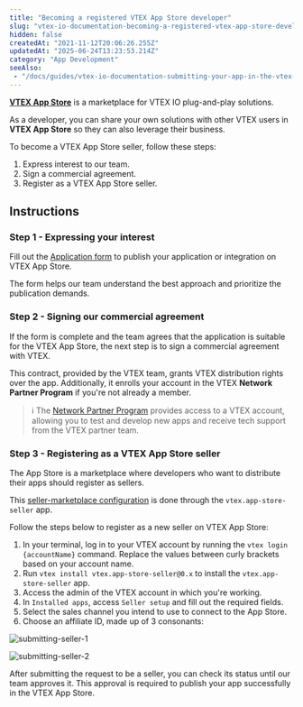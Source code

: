 ```yaml
---
title: "Becoming a registered VTEX App Store developer"
slug: "vtex-io-documentation-becoming-a-registered-vtex-app-store-developer"
hidden: false
createdAt: "2021-11-12T20:06:26.255Z"
updatedAt: "2025-06-24T13:23:53.214Z"
category: "App Development"
seeAlso:
 - "/docs/guides/vtex-io-documentation-submitting-your-app-in-the-vtex-app-store"
---
```


[**VTEX App Store**](https://apps.vtex.com/) is a marketplace for VTEX IO plug-and-play solutions.

As a developer, you can share your own solutions with other VTEX users in **VTEX App Store** so they can also leverage their business.

To become a VTEX App Store seller, follow these steps:

1. Express interest to our team.
2. Sign a commercial agreement.
3. Register as a VTEX App Store seller.

## Instructions

### Step 1 - Expressing your interest

Fill out the [Application form](https://vtex.com/us-en/partners/) to publish your application or integration on VTEX App Store.

The form helps our team understand the best approach and prioritize the publication demands.

### Step 2 - Signing our commercial agreement

If the form is complete and the team agrees that the application is suitable for the VTEX App Store, the next step is to sign a commercial agreement with VTEX.

This contract, provided by the VTEX team, grants VTEX distribution rights over the app. Additionally, it enrolls your account in the VTEX **Network Partner Program** if you're not already a member.

> ℹ️ The [Network Partner Program](https://network.vtex.com/terms_of_use) provides access to a VTEX account, allowing you to test and develop new apps and receive tech support from the VTEX partner team.

### Step 3 - Registering as a VTEX App Store seller

The App Store is a marketplace where developers who want to distribute their apps should register as sellers.

This [seller-marketplace configuration](https://help.vtex.com/tutorial/configuring-the-marketplace-between-vtex-stores--tutorials_6520) is done through the `vtex.app-store-seller` app.

Follow the steps below to register as a new seller on VTEX App Store:

1. In your terminal, log in to your VTEX account by running the `vtex login {accountName}` command. Replace the values between curly brackets based on your account name.
2. Run `vtex install vtex.app-store-seller@0.x` to install the `vtex.app-store-seller` app.
3. Access the admin of the VTEX account in which you're working.
4. In `Installed apps`, access `Seller setup` and fill out the required fields.
5. Select the sales channel you intend to use to connect to the App Store.
6. Choose an affiliate ID, made up of 3 consonants:

![submitting-seller-1](https://cdn.jsdelivr.net/gh/vtexdocs/dev-portal-content@main/images/vtex-io-documentation-becoming-a-registered-vtex-app-store-developer-1.png)

![submitting-seller-2](https://cdn.jsdelivr.net/gh/vtexdocs/dev-portal-content@main/images/vtex-io-documentation-becoming-a-registered-vtex-app-store-developer-2.png)

After submitting the request to be a seller, you can check its status until our team approves it. This approval is required to publish your app successfully in the VTEX App Store.
